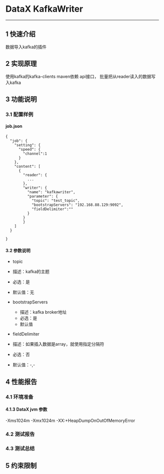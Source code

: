 # DataX KafkaWriter


---

## 1 快速介绍

数据导入kafka的插件

## 2 实现原理

使用kafka的kafka-clients  maven依赖 api接口， 批量把从reader读入的数据写入kafka

## 3 功能说明

### 3.1 配置样例

#### job.json

```
{
  "job": {
    "setting": {
      "speed": {
        "channel":1
      }
    },
    "content": [
      {
        "reader": {
          ...
        },
        "writer": {
          "name": "kafkawriter",
          "parameter": {
            "topic": "test_topic",
            "bootstrapServers": "192.168.88.129:9092",
            "fieldDelimiter":""
          }
        }
        }
    ]
  }

}
```

#### 3.2 参数说明

* topic
 * 描述：kafka的主题
 * 必选：是
 * 默认值：无
 
* bootstrapServers 
  * 描述：kafka broker地址
  * 必选：是
  * 默认值

* fieldDelimiter
 * 描述：如果插入数据是array，就使用指定分隔符
 * 必选：否
 * 默认值：-,-


## 4 性能报告

### 4.1 环境准备


#### 4.1.3 DataX jvm 参数

-Xms1024m -Xmx1024m -XX:+HeapDumpOnOutOfMemoryError

### 4.2 测试报告



### 4.3 测试总结


## 5 约束限制

